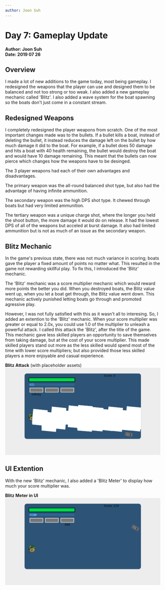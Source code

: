 ```yaml
---
author: Joon Suh
---
```

# Day 7: Gameplay Update
**Author: Joon Suh**  
**Date: 2019 07 26**

## Overview
I made a lot of new additions to the game today, most being gameplay.  I redesigned the weapons that the player can use and designed them to be balanced and not too strong or too weak.  I also added a new gameplay mechanic called 'Blitz'.  I also added a wave system for the boat spawning so the boats don't just come in a constant stream.

## Redesigned Weapons
I completely redesigned the player weapons from scratch.  One of the most important changes made was to the bullets.  If a bullet kills a boat, instead of deleting the bullet, it instead reduces the damage left on the bullet by how much damage it did to the boat.  For example, if a bullet does 50 damage and hits a boat with 40 health remaining, the bullet would destroy the boat and would have 10 damage remaining.  This meant that the bullets can now pierce which changes how the weapons have to be desinged.

The 3 player weapons had each of their own advantages and disadvantages.  

The primary weapon was the all-round balanced shot type, but also had the advantage of having infinite ammunition.  

The secondary weapon was the high DPS shot type.  It chewed through boats but had very limited ammunition.

The tertiary weapon was a unique charge shot, where the longer you held the shoot button, the more damage it would do on release.  It had the lowest DPS of all of the weapons but acceled at burst damage.  It also had limited ammunition but is not as much of an issue as the secondary weapon.

## Blitz Mechanic
In the game's previous state, there was not much variance in scoring; boats gave the player a fixed amount of points no matter what.  This resulted in the game not rewarding skillful play.  To fix this, I introduced the 'Blitz' mechanic.

The 'Blitz' mechanic was  a score multiplier mechanic which would reward more points the better you did.  When you destroyed boats, the Blitz value went up, when you let a boat get through, the Blitz value went down.  This mechanic actively punished letting boats go through and promoted agressive play.  

However, I was not fully satisfied with this as it wasn't all to interesing.  So, I added an extention to the 'Blitz' mechanic.  When your score multiplier was greater or equal to 2.0x, you could use 1.0 of the multiplier to unleash a powerful attack.  I called this attack the 'Blitz', after the title of the game.  This mechanic gave less skilled players an opportunity to save themselves from taking damage, but at the cost of your score multiplier.  This made skilled players stand out more as the less skilled would spend most of the time with lower score multipliers; but also provided those less skilled players a more enjoyable and casual experience.  

__Blitz Attack__ (with placeholder assets)
![blitzing.png](blitzing.png)

## UI Extention
With the new 'Blitz' mechanic, I also added a 'Blitz Meter' to display how much your score multiplier was. 

__Blitz Meter in UI__
![blitzmeter.png](blitzmeter.png)